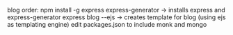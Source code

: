 blog order:
    npm install -g express express-generator -> installs express and express-generator
    express blog --ejs -> creates template for blog (using ejs as templating engine)
    edit packages.json to include monk and mongo
